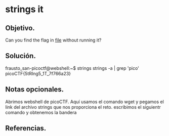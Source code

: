 # strings it

## Objetivo.

Can you find the flag in [file](https://jupiter.challenges.picoctf.org/static/fae9ac5267cd6e44124e559b901df177/strings) without running it?

## Solución.

frausto_san-picoctf@webshell:~$ strings strings -a | grep 'pico'
picoCTF{5tRIng5_1T_7f766a23}

## Notas opcionales.

Abrimos webshell de picoCTF.
Aquí usamos el comando wget y pegamos el link del archivo strings que nos proporciona el reto.
escribimos el siguientr comando y obtenemos la bandera

## Referencias.